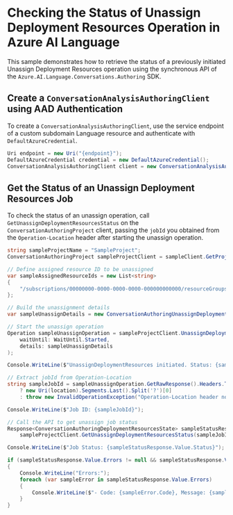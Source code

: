 # Checking the Status of Unassign Deployment Resources Operation in Azure AI Language

This sample demonstrates how to retrieve the status of a previously initiated Unassign Deployment Resources operation using the synchronous API of the `Azure.AI.Language.Conversations.Authoring` SDK.

## Create a `ConversationAnalysisAuthoringClient` using AAD Authentication

To create a `ConversationAnalysisAuthoringClient`, use the service endpoint of a custom subdomain Language resource and authenticate with `DefaultAzureCredential`.

```C# Snippet:AnalyzeConversationAuthoring_CreateWithDefaultAzureCredential
Uri endpoint = new Uri("{endpoint}");
DefaultAzureCredential credential = new DefaultAzureCredential();
ConversationAnalysisAuthoringClient client = new ConversationAnalysisAuthoringClient(endpoint, credential);
```

## Get the Status of an Unassign Deployment Resources Job

To check the status of an unassign operation, call `GetUnassignDeploymentResourcesStatus` on the `ConversationAuthoringProject` client, passing the `jobId` you obtained from the `Operation-Location` header after starting the unassign operation.

```C# Snippet:Sample19_ConversationsAuthoring_GetUnassignDeploymentResourcesStatus
string sampleProjectName = "SampleProject";
ConversationAuthoringProject sampleProjectClient = sampleClient.GetProject(sampleProjectName);

// Define assigned resource ID to be unassigned
var sampleAssignedResourceIds = new List<string>
{
    "/subscriptions/00000000-0000-0000-0000-000000000000/resourceGroups/sample-resource-group/providers/Microsoft.CognitiveServices/accounts/sample-account"
};

// Build the unassignment details
var sampleUnassignDetails = new ConversationAuthoringUnassignDeploymentResourcesDetails(sampleAssignedResourceIds);

// Start the unassign operation
Operation sampleUnassignOperation = sampleProjectClient.UnassignDeploymentResources(
    waitUntil: WaitUntil.Started,
    details: sampleUnassignDetails
);

Console.WriteLine($"UnassignDeploymentResources initiated. Status: {sampleUnassignOperation.GetRawResponse().Status}");

// Extract jobId from Operation-Location
string sampleJobId = sampleUnassignOperation.GetRawResponse().Headers.TryGetValue("Operation-Location", out string location)
    ? new Uri(location).Segments.Last().Split('?')[0]
    : throw new InvalidOperationException("Operation-Location header not found.");

Console.WriteLine($"Job ID: {sampleJobId}");

// Call the API to get unassign job status
Response<ConversationAuthoringDeploymentResourcesState> sampleStatusResponse =
    sampleProjectClient.GetUnassignDeploymentResourcesStatus(sampleJobId);

Console.WriteLine($"Job Status: {sampleStatusResponse.Value.Status}");

if (sampleStatusResponse.Value.Errors != null && sampleStatusResponse.Value.Errors.Any())
{
    Console.WriteLine("Errors:");
    foreach (var sampleError in sampleStatusResponse.Value.Errors)
    {
        Console.WriteLine($"- Code: {sampleError.Code}, Message: {sampleError.Message}");
    }
}
```
